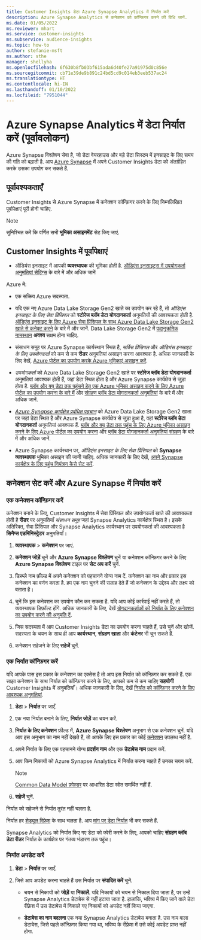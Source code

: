 ```yaml
---
title: Customer Insights डेटा Azure Synapse Analytics में निर्यात करें
description: Azure Synapse Analytics से कनेक्शन को कॉन्फ़िगर करने की विधि जानें.
ms.date: 01/05/2022
ms.reviewer: mhart
ms.service: customer-insights
ms.subservice: audience-insights
ms.topic: how-to
author: stefanie-msft
ms.author: sthe
manager: shellyha
ms.openlocfilehash: 6f630b8fb03bf615ada6d40fe27a91975d0c856e
ms.sourcegitcommit: cb71e39de9b891c24bd5cd9c014eb3eeb537ac24
ms.translationtype: HT
ms.contentlocale: hi-IN
ms.lasthandoff: 01/10/2022
ms.locfileid: "7951044"
---
```

# <a name="export-data-to-azure-synapse-analytics-preview"></a>Azure Synapse Analytics में डेटा निर्यात करें (पूर्वावलोकन)

Azure Synapse विश्लेषण सेवा है, जो डेटा वेयरहाउस और बड़े डेटा सिस्टम में इनसाइट के लिए समय की गति को बढ़ाती है. आप [Azure Synapse](/azure/synapse-analytics/overview-what-is) में अपने Customer Insights डेटा को अंतर्ग्रहित करके उसका उपयोग कर सकते हैं.

## <a name="prerequisites"></a>पूर्वावश्यकताएँ

Customer Insights से Azure Synapse में कनेक्शन कॉन्फ़िगर करने के लिए निम्नलिखित पूर्वापेक्षाएं पूरी होनी चाहिए.

> [!NOTE]
> सुनिश्चित करें कि वर्णित सभी **भूमिका असाइनमेंट** सेट किए जाएं.  

## <a name="prerequisites-in-customer-insights"></a>Customer Insights में पूर्वापेक्षाएं

* ऑडियंस इनसाइट में आपकी **व्यवस्थापक** की भूमिका होती है. [ऑडिएंस इनसाइट्स में उपयोगकर्ता अनुमतियां सेटिंग्स](permissions.md#assign-roles-and-permissions) के बारे में और अधिक जानें

Azure में: 

- एक सक्रिय Azure सदस्यता.

- यदि एक नए Azure Data Lake Storage Gen2 खाते का उपयोग कर रहे हैं, तो *ऑडिएंस इनसाइट के लिए सेवा प्रिंसिपल* को **स्टोरेज ब्लॉब डेटा योगदानकर्ता** अनुमतियों की आवश्यकता होती है. [ऑडिएंस इनसाइट के लिए Azure सेवा प्रिंसिपल के साथ Azure Data Lake Storage Gen2 खाते से कनेक्ट करने](connect-service-principal.md) के बारे में और जानें. Data Lake Storage Gen2 में [पदानुक्रमिक नामस्थान](/azure/storage/blobs/data-lake-storage-namespace) **अवश्य** सक्षम होना चाहिए.

- संसाधन समूह पर Azure Synapse कार्यस्थान स्थित है, *सर्विस प्रिंसिपल* और *ऑडियंस इनसाइट के लिए उपयोगकर्ता* को कम से कम **रीडर** अनुमतियां असाइन करना आवश्यक है. अधिक जानकारी के लिए देखें, [Azure पोर्टल का उपयोग करके Azure भूमिकाएं असाइन करें](/azure/role-based-access-control/role-assignments-portal).

- *उपयोगकर्ता* को Azure Data Lake Storage Gen2 खाते पर **स्टोरेज ब्लॉब डेटा योगदानकर्ता** अनुमतियां आवश्यक होती हैं, जहां डेटा स्थित होता है और Azure Synapse कार्यक्षेत्र से जुड़ा होता है. [ब्लॉब और क्यू डेटा तक पहुंचने हेतु एक Azure भूमिका असाइन करने के लिए Azure पोर्टल का उपयोग करना के बारे में](/azure/storage/common/storage-auth-aad-rbac-portal) और [संग्रहण ब्लॉब डेटा योगदानकर्ता अनुमतियां](/azure/role-based-access-control/built-in-roles#storage-blob-data-contributor) के बारे में और अधिक जानें.

- *[Azure Synapse कार्यक्षेत्र प्रबंधित पहचान](/azure/synapse-analytics/security/synapse-workspace-managed-identity)* को Azure Data Lake Storage Gen2 खाता पर जहां डेटा स्थित है और Azure Synapse कार्यक्षेत्र से जुड़ा हुआ है, वहां **स्टोरेज ब्लॉब डेटा योगदानकर्ता** अनुमतियां आवश्यक हैं. [ब्लॉब और क्यू डेटा तक पहुंच के लिए Azure भूमिका असाइन करने के लिए Azure पोर्टल का उपयोग करना](/azure/storage/common/storage-auth-aad-rbac-portal) और [ब्लॉब डेटा योगदानकर्ता अनुमतियां संग्रहण](/azure/role-based-access-control/built-in-roles#storage-blob-data-contributor) के बारे में और अधिक जानें.

- Azure Synapse कार्यस्थान पर, *ऑडिएंस इनसाइट के लिए सेवा प्रिंसिपल* को **Synapse व्यवस्थापक** भूमिका असाइन की जानी चाहिए. अधिक जानकारी के लिए देखें, [अपने Synapse कार्यक्षेत्र के लिए पहुंच नियंत्रण कैसे सेट करें](/azure/synapse-analytics/security/how-to-set-up-access-control).

## <a name="set-up-the-connection-and-export-to-azure-synapse"></a>कनेक्शन सेट करें और Azure Synapse में निर्यात करें

### <a name="configure-a-connection"></a>एक कनेक्शन कॉन्फ़िगर करें

कनेक्शन बनाने के लिए, Customer Insights में सेवा प्रिंसिपल और उपयोगकर्ता खाते की आवश्यकता होती है **रीडर** पर अनुमतियाँ *संसाधन समूह* जहां Synapse Analytics कार्यक्षेत्र स्थित है। इसके अतिरिक्त, सेवा प्रिंसिपल और Synapse Analytics कार्यस्थान पर उपयोगकर्ता की आवश्यकता है **सिनैप्स एडमिनिस्ट्रेटर** अनुमतियाँ। 

1. **व्यवस्थापक** > **कनेक्शन** पर जाएं.

1. **कनेक्शन जोड़ें** चुनें और **Azure Synapse विश्लेषण** चुनें या कनेक्शन कॉन्फ़िगर करने के लिए **Azure Synapse विश्लेषण** टाइल पर **सेट अप करें** चुनें.

1. डिस्प्ले नाम फ़ील्ड में अपने कनेक्शन को पहचानने योग्य नाम दें. कनेक्शन का नाम और प्रकार इस कनेक्शन का वर्णन करता है. हम एक नाम चुनने की सलाह देते हैं जो कनेक्शन के उद्देश्य और लक्ष्य को बताता है।

1. चुनें कि इस कनेक्शन का उपयोग कौन कर सकता है. यदि आप कोई कार्रवाई नहीं करते हैं, तो व्यवस्थापक डिफ़ॉल्ट होंगे. अधिक जानकारी के लिए, देखें [योगदानकर्ताओं को निर्यात के लिए कनेक्शन का उपयोग करने की अनुमति दें](connections.md#allow-contributors-to-use-a-connection-for-exports).

1. जिस सदस्यता में आप Customer Insights डेटा का उपयोग करना चाहते हैं, उसे चुनें और खोजें. सदस्यता के चयन के साथ ही आप **कार्यस्थान**, **संग्रहण खाता** और **कंटेनर** भी चुन सकते हैं.

1. कनेक्शन सहेजने के लिए **सहेजें** चुनें.

### <a name="configure-an-export"></a>एक निर्यात कॉन्फ़िगर करें

यदि आपके पास इस प्रकार के कनेक्शन का एक्सेस है तो आप इस निर्यात को कॉन्फ़िगर कर सकते हैं. एक साझा कनेक्शन के साथ निर्यात को कॉन्फ़िगर करने के लिए, आपको कम से कम चाहिए **सहयोगी** Customer Insights में अनुमतियाँ। अधिक जानकारी के लिए, देखें [निर्यात को कॉन्फ़िगर करने के लिए आवश्यक अनुमतियां](export-destinations.md#set-up-a-new-export).

1. **डेटा** > **निर्यात** पर जाएँ.

1. एक नया निर्यात बनाने के लिए, **निर्यात जोड़ें** का चयन करें.

1. **निर्यात के लिए कनेक्शन** फ़ील्ड में, **Azure Synapse विश्लेषण** अनुभाग से एक कनेक्शन चुनें. यदि आप इस अनुभाग का नाम नहीं देखते हैं, तो आपके लिए इस प्रकार का कोई [कनेक्शन](connections.md) उपलब्ध नहीं है.

1. अपने निर्यात के लिए एक पहचानने योग्य **प्रदर्शन नाम** और एक **डेटाबेस नाम** प्रदान करें.

1. आप किन निकायों को Azure Synapse Analytics में निर्यात करना चाहते हैं उनका चयन करें.
   > [!NOTE]
   > [Common Data Model फ़ोल्डर](connect-common-data-model.md) पर आधारित डेटा स्रोत समर्थित नहीं हैं.

2. **सहेजें** चुनें.

निर्यात को सहेजने से निर्यात तुरंत नहीं चलता है.

निर्यात हर [शेड्यूल रिफ़्रेश](system.md#schedule-tab) के साथ चलता है. आप [मांग पर डेटा निर्यात](export-destinations.md#run-exports-on-demand) भी कर सकते हैं.

Synapse Analytics को निर्यात किए गए डेटा को क्वेरी करने के लिए, आपको चाहिए **संग्रहण ब्लॉब डेटा रीडर** निर्यात के कार्यक्षेत्र पर गंतव्य भंडारण तक पहुंच। 

### <a name="update-an-export"></a>निर्यात अपडेट करें

1. **डेटा** > **निर्यात** पर जाएँ.

1. जिसे आप अपडेट करना चाहते हैं उस निर्यात पर **संपादित करें** चुनें.

   - चयन से निकायों को **जोड़ें** या **निकालें**. यदि निकायों को चयन से निकाल दिया जाता है, पर उन्हें Synapse Analytics डेटाबेस से नहीं हटाया जाता है. हालांकि, भविष्य में किए जाने वाले डेटा रीफ़्रेश में उस डेटाबेस में निकाले गए निकायों को अपडेट नहीं किया जाएगा.

   - **डेटाबेस का नाम बदलना** एक नया Synapse Analytics डेटाबेस बनाता है. उस नाम वाला डेटाबेस, जिसे पहले कॉन्फ़िगर किया गया था, भविष्य के रीफ़्रेश में उसे कोई अपडेट प्राप्त नहीं होगा.
